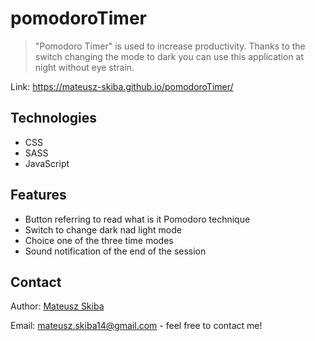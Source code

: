 # pomodoroTimer
> "Pomodoro Timer" is used to increase productivity. Thanks to the switch changing the mode to dark you can use this application at night without eye strain.

Link: https://mateusz-skiba.github.io/pomodoroTimer/

## Technologies
* CSS
* SASS
* JavaScript

## Features
* Button referring to read what is it Pomodoro technique
* Switch to change dark nad light mode
* Choice one of the three time modes
* Sound notification of the end of the session


## Contact

Author: [Mateusz Skiba](https://mateusz-skiba.pl/)

Email: mateusz.skiba14@gmail.com - feel free to contact me!
